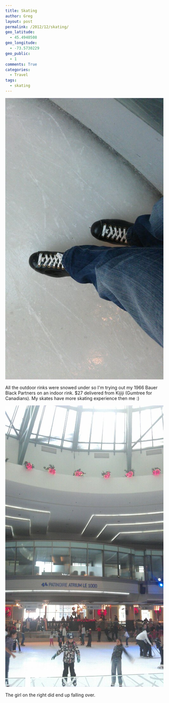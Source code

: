 ```yaml
---
title: Skating
author: Greg
layout: post
permalink: /2012/12/skating/
geo_latitude:
  - 45.4940508
geo_longitude:
  - -73.5730229
geo_public:
  - 1
comments: True
categories:
  - Travel
tags:
  - skating
---
```

[<img title="IMAG0140.jpg" class="alignnone" alt="image" src="/wp-content/uploads/2012/12/wpid-IMAG0140.jpg" />][1]

All the outdoor rinks were snowed under so I'm trying out my 1966 Bauer Black Partners on an indoor rink. $27 delivered from Kijiji (Gumtree for Canadians). My skates have more skating experience then me :)

[<img title="IMAG0142.jpg" class="alignnone" alt="image" src="/wp-content/uploads/2012/12/wpid-IMAG0142.jpg" />][2]

The girl on the right did end up falling over.

 [1]: /wp-content/uploads/2012/12/wpid-IMAG0140.jpg
 [2]: /wp-content/uploads/2012/12/wpid-IMAG0142.jpg